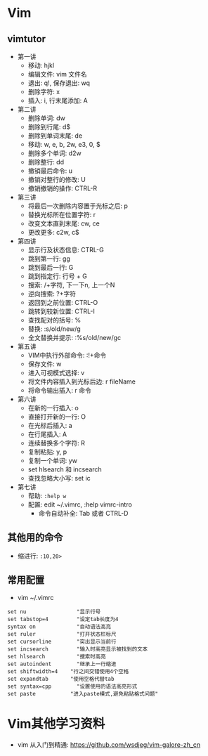 # Vim

## vimtutor

- 第一讲
  - 移动: hjkl
  - 编辑文件: vim 文件名
  - 退出: q!, 保存退出: wq
  - 删除字符: x
  - 插入: i, 行末尾添加: A
- 第二讲
  - 删除单词: dw
  - 删除到行尾: d$
  - 删除到单词末尾: de
  - 移动: w, e, b, 2w, e3, 0, $
  - 删除多个单词: d2w
  - 删除整行: dd
  - 撤销最后命令: u
  - 撤销对整行的修改: U
  - 撤销撤销的操作: CTRL-R
- 第三讲
  - 将最后一次删除内容置于光标之后: p
  - 替换光标所在位置字符: r
  - 改变文本直到末尾: cw, ce
  - 更改更多: c2w, c$
- 第四讲
  - 显示行及状态信息: CTRL-G
  - 跳到第一行: gg
  - 跳到最后一行: G 
  - 跳到指定行: 行号 + G
  - 搜索: /+字符, 下一下n, 上一个N
  - 逆向搜索: ?+字符
  - 返回到之前位置: CTRL-O
  - 跳转到较新位置: CTRL-I
  - 查找配对的括号: %
  - 替换: :s/old/new/g
  - 全文替换并提示: :%s/old/new/gc
- 第五讲
  - VIM中执行外部命令: :!+命令
  - 保存文件: w
  - 进入可视模式选择: v
  - 将文件内容插入到光标后边: r fileName
  - 将命令输出插入: r 命令
- 第六讲
  - 在新的一行插入: o
  - 直接打开新的一行: O
  - 在光标后插入: a
  - 在行尾插入: A 
  - 连续替换多个字符: R
  - 复制粘贴: y, p
  - 复制一个单词: yw
  - set hlsearch 和 incsearch
  - 查找忽略大小写: set ic
- 第七讲
  - 帮助: `:help w`
  - 配置: edit ~/.vimrc, :help vimrc-intro 
	- 命令自动补全: Tab 或者 CTRL-D

## 其他用的命令

- 缩进行: `:10,20>`

## 常用配置

- vim ~/.vimrc
```vim
set nu          	  "显示行号
set tabstop=4   	  "设定tab长度为4
syntax on       	  "自动语法高亮
set ruler       	  "打开状态栏标尺
set cursorline  	  "突出显示当前行
set incsearch   	  "输入时高亮显示被找到的文本
set hlsearch    	  "搜索时高亮
set autoindent  	  "继承上一行缩进
set shiftwidth=4    "行之间交错使用4个空格
set expandtab       "使用空格代替tab
set syntax=cpp 		  "设置使用的语法高亮形式
set paste           "进入paste模式,避免粘贴格式问题"
```

# Vim其他学习资料

- vim 从入门到精通: <https://github.com/wsdjeg/vim-galore-zh_cn>
